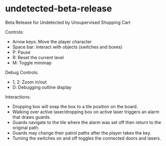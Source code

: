 # undetected-beta-release
Beta Release for Undetected by Unsupervised Shopping Cart

Controls:
- Arrow keys:   Move the player character
- Space bar:    Interact with objects (switches and boxes)
- P:                  Pause
- R:                  Reset the current level
- M:                 Toggle minimap

Debug Controls:
- 1, 2:             Zoom in/out
- D:                Debugging outline display


Interactions:
- Dropping box will snap the box to a tile position on the board.
- Walking over active laser/dropping box on active laser triggers an alarm that draws guards.
- Guards navigate to the tile where the alarm was set off then return to the original path.
- Guards may change their patrol paths after the player takes the key.
- Turning the switches on and off toggles the connected doors and lasers.
